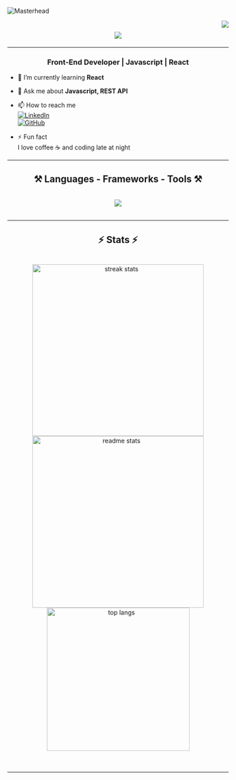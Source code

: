 ![Masterhead](https://res.cloudinary.com/superfolio/image/upload/v1620689979/68747470733a2f2f692e70696e696d672e636f6d2f6f726967696e616c732f63362f33332f63322f63363333633230656465383266306530636564376435373064626533613166332e676966_yjuh2s.gif)

<img align="right" src="https://visitor-badge.laobi.icu/badge?page_id=Douzandeh.Douzandeh" />

<h1 align="center">
    <img src="https://readme-typing-svg.herokuapp.com/?color=6d28d9&font=Righteous&size=35&center=true&vCenter=true&width=600&height=80&duration=4000&lines=Hi+There!+👋;+I'm+Hossein+Douzandeh!;+Front-End+Developer;+React+Enthusiast" />
</h1>
<hr/>
<h3 align="center">Front-End Developer | Javascript | React</h3>

- 🌱 I’m currently learning **React**

- 💬 Ask me about **Javascript, REST API**

- 📫 How to reach me  
  [![LinkedIn](https://img.shields.io/badge/LinkedIn-0077B5?style=for-the-badge&logo=linkedin&logoColor=white)](https://www.linkedin.com/in/hossein-douzandeh-a89821257/)  
  [![GitHub](https://img.shields.io/badge/GitHub-333333?style=for-the-badge&logo=github&logoColor=white)](https://github.com/Douzandeh)

- ⚡ Fun fact  
  I love coffee ☕ and coding late at night

<hr/>

<h2 align="center">⚒️ Languages - Frameworks - Tools ⚒️</h2>
<br/>

<div align="center">
    <img src="https://skillicons.dev/icons?i=html,css,sass,bootstrap,tailwind,js,react,vite,npm,git,github,figma,xd,vscode" />
</div>

<br/>
<hr/>

<h2 align="center">⚡ Stats ⚡</h2>
<br>
<div align="center">
  <img width=390 src="https://github-readme-streak-stats.herokuapp.com/?user=Douzandeh&count_private=true&theme=buefy-dark&border_radius=10&ring=6D28D9&fire=6D28D9" alt="streak stats"/>

  <img width=390 src="https://github-readme-stats.vercel.app/api?username=Douzandeh&count_private=true&show_icons=true&theme=midnight-purple&border_radius=10" alt="readme stats" />
  <br/>
  <img width=325 align="center" src="https://github-readme-stats.vercel.app/api/top-langs/?username=Douzandeh&hide=HTML&langs_count=8&layout=compact&theme=midnight-purple&border_radius=10" alt="top langs" />
</div>
<br/><br/>
<hr/>
